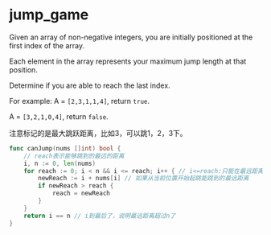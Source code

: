 # jump_game

Given an array of non-negative integers, you are initially positioned at the first index of the array.

Each element in the array represents your maximum jump length at that position.

Determine if you are able to reach the last index.

For example:
A = `[2,3,1,1,4]`, return `true`.

A = `[3,2,1,0,4]`, return `false`.



注意标记的是最大跳跃距离，比如3，可以跳1，2，3下。



```go
func canJump(nums []int) bool {
	// reach表示能够跳到的最远的距离
	i, n := 0, len(nums)
	for reach := 0; i < n && i <= reach; i++ { // i<=reach:只能在最远距离之内活动
		newReach := i + nums[i] // 如果从当前位置开始起跳能跳到的最远距离
		if newReach > reach {
			reach = newReach
		}
	}
	return i == n // i到最后了，说明最远距离超过n了
}
```

